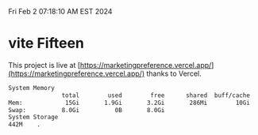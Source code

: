 Fri Feb  2 07:18:10 AM EST 2024

# vite Fifteen


This project is live at [https://marketingpreference.vercel.app/](https://marketingpreference.vercel.app/) thanks to Vercel.

```bash
System Memory
               total        used        free      shared  buff/cache   available
Mem:            15Gi       1.9Gi       3.2Gi       286Mi        10Gi        13Gi
Swap:          8.0Gi          0B       8.0Gi
System Storage
442M	.
```
```bash
